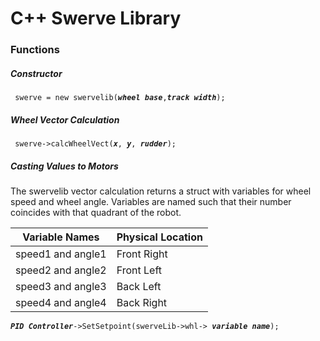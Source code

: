 # C++ Swerve Library
### Functions
##### Constructor
` swerve = new swervelib(`***`wheel base`***`,`***`track width`***`); `

##### Wheel Vector Calculation
` swerve->calcWheelVect(`***`x`***`, `***`y`***`, `***`rudder`***`); `

##### Casting Values to Motors
The swervelib vector calculation returns a struct with variables for wheel speed and wheel angle.
Variables are named such that their number coincides with that quadrant of the robot.

| Variable Names    | Physical Location |
|-------------------|-------------------|
| speed1 and angle1 | Front Right       |
| speed2 and angle2 | Front Left        |
| speed3 and angle3 | Back Left         |
| speed4 and angle4 | Back Right        |

***`PID Controller`***`->SetSetpoint(swerveLib->whl-> `***`variable name`***`);`
